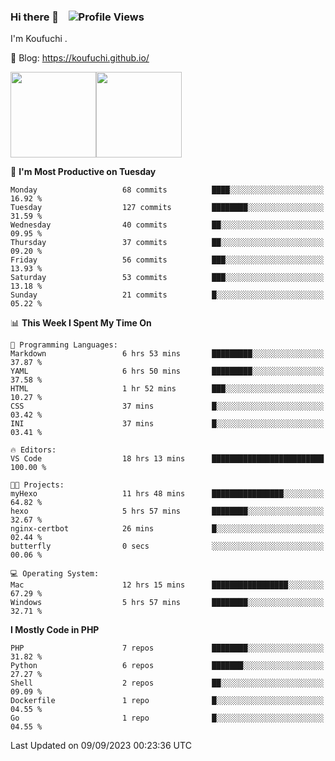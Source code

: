 ### Hi there 👋 &nbsp;&nbsp; ![Profile Views](http://img.shields.io/badge/Profile%20Views-122-blue)

I'm Koufuchi . 

📔 Blog: <https://koufuchi.github.io/>

<img align="" height="137px" src="https://github-readme-stats-seven-nu-30.vercel.app/api?username=Koufuchi&hide=issues,contribs&show_icons=true&line_height=21&theme=radical&locale=en" /><img align="" height="137px" src="https://github-readme-stats-seven-nu-30.vercel.app/api/top-langs/?username=Koufuchi&layout=compact&hide=blade,html,css,pug,scss&theme=radical&locale=en" />

<!--START_SECTION:waka-->
📅 **I'm Most Productive on Tuesday** 

```text
Monday                   68 commits          ████░░░░░░░░░░░░░░░░░░░░░   16.92 % 
Tuesday                  127 commits         ████████░░░░░░░░░░░░░░░░░   31.59 % 
Wednesday                40 commits          ██░░░░░░░░░░░░░░░░░░░░░░░   09.95 % 
Thursday                 37 commits          ██░░░░░░░░░░░░░░░░░░░░░░░   09.20 % 
Friday                   56 commits          ███░░░░░░░░░░░░░░░░░░░░░░   13.93 % 
Saturday                 53 commits          ███░░░░░░░░░░░░░░░░░░░░░░   13.18 % 
Sunday                   21 commits          █░░░░░░░░░░░░░░░░░░░░░░░░   05.22 % 
```


📊 **This Week I Spent My Time On** 

```text
💬 Programming Languages: 
Markdown                 6 hrs 53 mins       █████████░░░░░░░░░░░░░░░░   37.87 % 
YAML                     6 hrs 50 mins       █████████░░░░░░░░░░░░░░░░   37.58 % 
HTML                     1 hr 52 mins        ███░░░░░░░░░░░░░░░░░░░░░░   10.27 % 
CSS                      37 mins             █░░░░░░░░░░░░░░░░░░░░░░░░   03.42 % 
INI                      37 mins             █░░░░░░░░░░░░░░░░░░░░░░░░   03.41 % 

🔥 Editors: 
VS Code                  18 hrs 13 mins      █████████████████████████   100.00 % 

🐱‍💻 Projects: 
myHexo                   11 hrs 48 mins      ████████████████░░░░░░░░░   64.82 % 
hexo                     5 hrs 57 mins       ████████░░░░░░░░░░░░░░░░░   32.67 % 
nginx-certbot            26 mins             █░░░░░░░░░░░░░░░░░░░░░░░░   02.44 % 
butterfly                0 secs              ░░░░░░░░░░░░░░░░░░░░░░░░░   00.06 % 

💻 Operating System: 
Mac                      12 hrs 15 mins      █████████████████░░░░░░░░   67.29 % 
Windows                  5 hrs 57 mins       ████████░░░░░░░░░░░░░░░░░   32.71 % 
```

**I Mostly Code in PHP** 

```text
PHP                      7 repos             ████████░░░░░░░░░░░░░░░░░   31.82 % 
Python                   6 repos             ███████░░░░░░░░░░░░░░░░░░   27.27 % 
Shell                    2 repos             ██░░░░░░░░░░░░░░░░░░░░░░░   09.09 % 
Dockerfile               1 repo              █░░░░░░░░░░░░░░░░░░░░░░░░   04.55 % 
Go                       1 repo              █░░░░░░░░░░░░░░░░░░░░░░░░   04.55 % 
```




 Last Updated on 09/09/2023 00:23:36 UTC
<!--END_SECTION:waka-->


